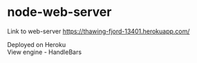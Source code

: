 # node-web-server

Link to web-server
https://thawing-fjord-13401.herokuapp.com/ 

Deployed on Heroku
<br>
View engine - HandleBars
